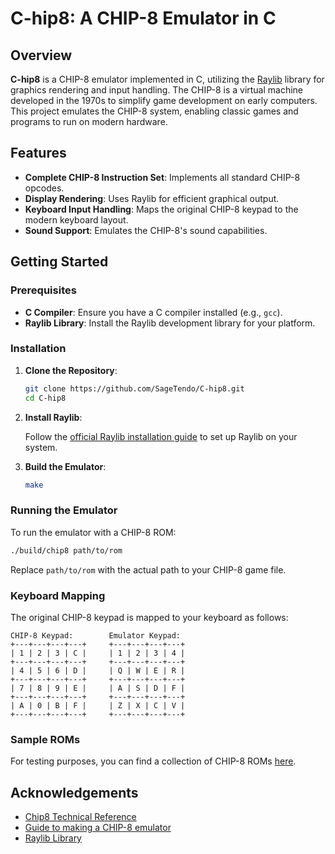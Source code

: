 # C-hip8: A CHIP-8 Emulator in C

## Overview

**C-hip8** is a CHIP-8 emulator implemented in C, utilizing the [Raylib](https://www.raylib.com/) library for graphics rendering and input handling. The CHIP-8 is a virtual machine developed in the 1970s to simplify game development on early computers. This project emulates the CHIP-8 system, enabling classic games and programs to run on modern hardware.

## Features

- **Complete CHIP-8 Instruction Set**: Implements all standard CHIP-8 opcodes.
- **Display Rendering**: Uses Raylib for efficient graphical output.
- **Keyboard Input Handling**: Maps the original CHIP-8 keypad to the modern keyboard layout.
- **Sound Support**: Emulates the CHIP-8's sound capabilities.

## Getting Started

### Prerequisites

- **C Compiler**: Ensure you have a C compiler installed (e.g., `gcc`).
- **Raylib Library**: Install the Raylib development library for your platform.

### Installation

1. **Clone the Repository**:

   ```bash
   git clone https://github.com/SageTendo/C-hip8.git
   cd C-hip8
   ```

2. **Install Raylib**:

   Follow the [official Raylib installation guide](https://www.raylib.com/cheatsheet/cheatsheet.html) to set up Raylib on your system.

3. **Build the Emulator**:

   ```bash
   make
   ```

### Running the Emulator

To run the emulator with a CHIP-8 ROM:

```bash
./build/chip8 path/to/rom
```

Replace `path/to/rom` with the actual path to your CHIP-8 game file.

### Keyboard Mapping

The original CHIP-8 keypad is mapped to your keyboard as follows:

```
CHIP-8 Keypad:        Emulator Keypad:
+---+---+---+---+     +---+---+---+---+
| 1 | 2 | 3 | C |     | 1 | 2 | 3 | 4 |
+---+---+---+---+     +---+---+---+---+
| 4 | 5 | 6 | D |     | Q | W | E | R |
+---+---+---+---+     +---+---+---+---+
| 7 | 8 | 9 | E |     | A | S | D | F |
+---+---+---+---+     +---+---+---+---+
| A | 0 | B | F |     | Z | X | C | V |
+---+---+---+---+     +---+---+---+---+
```

### Sample ROMs

For testing purposes, you can find a collection of CHIP-8 ROMs [here](https://github.com/kripod/chip8-roms).

## Acknowledgements

- [Chip8 Technical Reference](http://devernay.free.fr/hacks/chip8/C8TECH10.HTM)
- [Guide to making a CHIP-8 emulator](https://tobiasvl.github.io/blog/write-a-chip-8-emulator/)
- [Raylib Library](https://www.raylib.com/)
